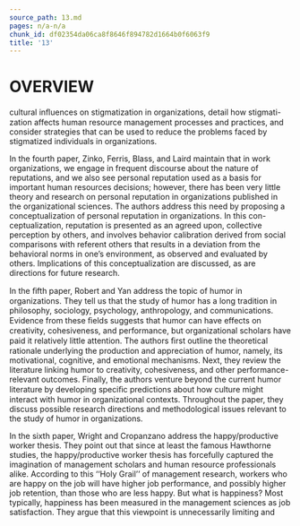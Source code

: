 ```yaml
---
source_path: 13.md
pages: n/a-n/a
chunk_id: df02354da06ca8f8646f894782d1664b0f6063f9
title: '13'
---
```

# OVERVIEW

cultural inﬂuences on stigmatization in organizations, detail how stigmati- zation affects human resource management processes and practices, and consider strategies that can be used to reduce the problems faced by stigmatized individuals in organizations.

In the fourth paper, Zinko, Ferris, Blass, and Laird maintain that in work organizations, we engage in frequent discourse about the nature of reputations, and we also see personal reputation used as a basis for important human resources decisions; however, there has been very little theory and research on personal reputation in organizations published in the organizational sciences. The authors address this need by proposing a conceptualization of personal reputation in organizations. In this con- ceptualization, reputation is presented as an agreed upon, collective perception by others, and involves behavior calibration derived from social comparisons with referent others that results in a deviation from the behavioral norms in one’s environment, as observed and evaluated by others. Implications of this conceptualization are discussed, as are directions for future research.

In the ﬁfth paper, Robert and Yan address the topic of humor in organizations. They tell us that the study of humor has a long tradition in philosophy, sociology, psychology, anthropology, and communications. Evidence from these ﬁelds suggests that humor can have effects on creativity, cohesiveness, and performance, but organizational scholars have paid it relatively little attention. The authors ﬁrst outline the theoretical rationale underlying the production and appreciation of humor, namely, its motivational, cognitive, and emotional mechanisms. Next, they review the literature linking humor to creativity, cohesiveness, and other performance- relevant outcomes. Finally, the authors venture beyond the current humor literature by developing speciﬁc predictions about how culture might interact with humor in organizational contexts. Throughout the paper, they discuss possible research directions and methodological issues relevant to the study of humor in organizations.

In the sixth paper, Wright and Cropanzano address the happy/productive worker thesis. They point out that since at least the famous Hawthorne studies, the happy/productive worker thesis has forcefully captured the imagination of management scholars and human resource professionals alike. According to this ‘‘Holy Grail’’ of management research, workers who are happy on the job will have higher job performance, and possibly higher job retention, than those who are less happy. But what is happiness? Most typically, happiness has been measured in the management sciences as job satisfaction. They argue that this viewpoint is unnecessarily limiting and
